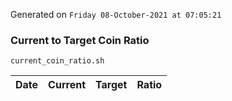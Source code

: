 Generated on `Friday 08-October-2021 at 07:05:21`

### Current to Target Coin Ratio
`current_coin_ratio.sh`

Date|Current|Target|Ratio
---|---|---|---

